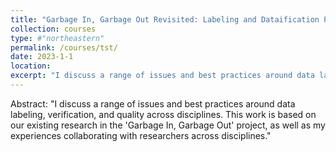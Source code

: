 ```yaml
---
title: "Garbage In, Garbage Out Revisited: Labeling and Dataification Practices Across Disciplines."
collection: courses
type: #"northeastern"
permalink: /courses/tst/ 
date: 2023-1-1
location: 
excerpt: "I discuss a range of issues and best practices around data labeling, verification, and quality across disciplines."
---
```

Abstract: "I discuss a range of issues and best practices around data labeling, verification, and quality across disciplines. This work is based on our existing research in the 'Garbage In, Garbage Out' project, as well as my experiences collaborating with researchers across disciplines."